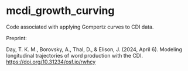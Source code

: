 # mcdi_growth_curving

Code associated with applying Gompertz curves to CDI data.

Preprint:

  Day, T. K. M., Borovsky, A., Thal, D., & Elison, J. (2024, April 6). 
    Modeling longitudinal trajectories of word production with the CDI. 
    https://doi.org/10.31234/osf.io/rwhcy
